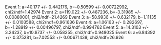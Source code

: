 Event 1: a=40.177 +/- 0.442176, b=-0.50599 +/- 0.00722992, chi2/ndf=1.42974
Event 2: a=119.022 +/- 0.487236, b=-3.31985 +/- 0.00880001, chi2/ndf=21.4269
Event 3: a=58.9936 +/- 0.632179, b=1.11135 +/- 0.0103588, chi2/ndf=0.961636
Event 4: a=1.06163 +/- 0.282697, b=-1.28919 +/- 0.00496797, chi2/ndf=0.994762
Event 5: a=14.3103 +/- 3.24237, b=10.9737 +/- 0.058255, chi2/ndf=0.948025
Event 6: a=6.84392 +/- 0.375281, b=7.02553 +/- 0.00671438, chi2/ndf=26.926
